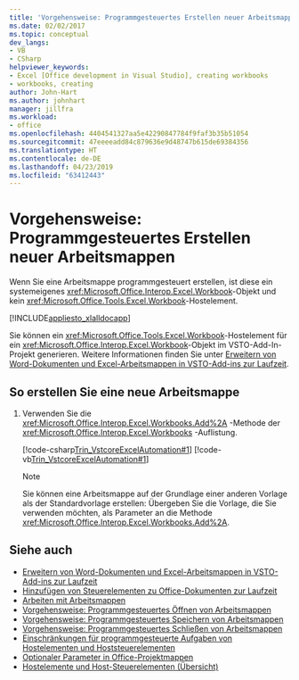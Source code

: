 ```yaml
---
title: 'Vorgehensweise: Programmgesteuertes Erstellen neuer Arbeitsmappen'
ms.date: 02/02/2017
ms.topic: conceptual
dev_langs:
- VB
- CSharp
helpviewer_keywords:
- Excel [Office development in Visual Studio], creating workbooks
- workbooks, creating
author: John-Hart
ms.author: johnhart
manager: jillfra
ms.workload:
- office
ms.openlocfilehash: 4404541327aa5e42290847784f9faf3b35b51054
ms.sourcegitcommit: 47eeeeadd84c879636e9d48747b615de69384356
ms.translationtype: HT
ms.contentlocale: de-DE
ms.lasthandoff: 04/23/2019
ms.locfileid: "63412443"
---
```

# <a name="how-to-programmatically-create-new-workbooks"></a>Vorgehensweise: Programmgesteuertes Erstellen neuer Arbeitsmappen
  Wenn Sie eine Arbeitsmappe programmgesteuert erstellen, ist diese ein systemeigenes <xref:Microsoft.Office.Interop.Excel.Workbook>-Objekt und kein <xref:Microsoft.Office.Tools.Excel.Workbook>-Hostelement.

 [!INCLUDE[appliesto_xlalldocapp](../vsto/includes/appliesto-xlalldocapp-md.md)]

 Sie können ein <xref:Microsoft.Office.Tools.Excel.Workbook>-Hostelement für ein <xref:Microsoft.Office.Interop.Excel.Workbook>-Objekt im VSTO-Add-In-Projekt generieren. Weitere Informationen finden Sie unter [Erweitern von Word-Dokumenten und Excel-Arbeitsmappen in VSTO-Add-ins zur Laufzeit](../vsto/extending-word-documents-and-excel-workbooks-in-vsto-add-ins-at-run-time.md).

## <a name="to-create-a-new-workbook"></a>So erstellen Sie eine neue Arbeitsmappe

1. Verwenden Sie die <xref:Microsoft.Office.Interop.Excel.Workbooks.Add%2A> -Methode der <xref:Microsoft.Office.Interop.Excel.Workbooks> -Auflistung.

     [!code-csharp[Trin_VstcoreExcelAutomation#1](../vsto/codesnippet/CSharp/Trin_VstcoreExcelAutomationCS/Sheet1.cs#1)]
     [!code-vb[Trin_VstcoreExcelAutomation#1](../vsto/codesnippet/VisualBasic/Trin_VstcoreExcelAutomation/Sheet1.vb#1)]

    > [!NOTE]
    > Sie können eine Arbeitsmappe auf der Grundlage einer anderen Vorlage als der Standardvorlage erstellen: Übergeben Sie die Vorlage, die Sie verwenden möchten, als Parameter an die Methode <xref:Microsoft.Office.Interop.Excel.Workbooks.Add%2A>.

## <a name="see-also"></a>Siehe auch
- [Erweitern von Word-Dokumenten und Excel-Arbeitsmappen in VSTO-Add-ins zur Laufzeit](../vsto/extending-word-documents-and-excel-workbooks-in-vsto-add-ins-at-run-time.md)
- [Hinzufügen von Steuerelementen zu Office-Dokumenten zur Laufzeit](../vsto/adding-controls-to-office-documents-at-run-time.md)
- [Arbeiten mit Arbeitsmappen](../vsto/working-with-workbooks.md)
- [Vorgehensweise: Programmgesteuertes Öffnen von Arbeitsmappen](../vsto/how-to-programmatically-open-workbooks.md)
- [Vorgehensweise: Programmgesteuertes Speichern von Arbeitsmappen](../vsto/how-to-programmatically-save-workbooks.md)
- [Vorgehensweise: Programmgesteuertes Schließen von Arbeitsmappen](../vsto/how-to-programmatically-close-workbooks.md)
- [Einschränkungen für programmgesteuerte Aufgaben von Hostelementen und Hoststeuerelementen](../vsto/programmatic-limitations-of-host-items-and-host-controls.md)
- [Optionaler Parameter in Office-Projektmappen](../vsto/optional-parameters-in-office-solutions.md)
- [Hostelemente und Host-Steuerelementen (Übersicht)](../vsto/host-items-and-host-controls-overview.md)
